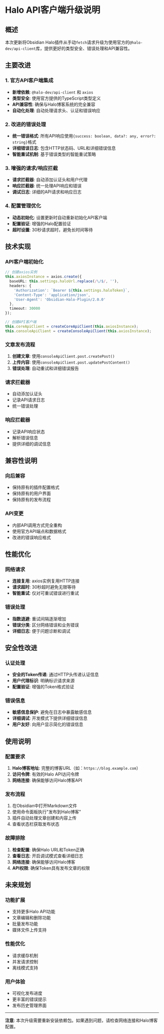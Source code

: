 # Halo API客户端升级说明

## 概述

本次更新将Obsidian Halo插件从手动`fetch`请求升级为使用官方的`@halo-dev/api-client`库，提供更好的类型安全、错误处理和API兼容性。

## 主要改进

### 1. 官方API客户端集成

- **新增依赖**: `@halo-dev/api-client` 和 `axios`
- **类型安全**: 使用官方提供的TypeScript类型定义
- **API兼容性**: 确保与Halo博客系统的完全兼容
- **自动化处理**: 自动处理请求头、认证和错误响应

### 2. 改进的错误处理

- **统一错误格式**: 所有API响应使用`{success: boolean, data?: any, error?: string}`格式
- **详细错误日志**: 包含HTTP状态码、URL和详细错误信息
- **智能重试机制**: 基于错误类型的智能重试策略

### 3. 增强的请求/响应拦截

- **请求拦截器**: 自动添加认证头和用户代理
- **响应拦截器**: 统一处理API响应和错误
- **调试日志**: 详细的API请求和响应日志

### 4. 配置管理优化

- **动态初始化**: 设置更新时自动重新初始化API客户端
- **配置验证**: 增强的Halo配置验证
- **超时设置**: 30秒请求超时，避免长时间等待

## 技术实现

### API客户端初始化

```typescript
// 创建axios实例
this.axiosInstance = axios.create({
  baseURL: this.settings.haloUrl.replace(/\/$/, ''),
  headers: {
    'Authorization': `Bearer ${this.settings.haloToken}`,
    'Content-Type': 'application/json',
    'User-Agent': 'Obsidian-Halo-Plugin/2.0.0'
  },
  timeout: 30000
});

// 创建API客户端
this.coreApiClient = createCoreApiClient(this.axiosInstance);
this.consoleApiClient = createConsoleApiClient(this.axiosInstance);
```

### 文章发布流程

1. **创建文章**: 使用`consoleApiClient.post.createPost()`
2. **上传内容**: 使用`consoleApiClient.post.updatePostContent()`
3. **错误处理**: 自动重试和详细错误报告

### 请求拦截器

- 自动添加认证头
- 记录API请求日志
- 统一错误处理

### 响应拦截器

- 记录API响应状态
- 解析错误信息
- 提供详细的调试信息

## 兼容性说明

### 向后兼容

- 保持原有的插件配置格式
- 保持原有的用户界面
- 保持原有的发布流程

### API变更

- 内部API调用方式完全重构
- 使用官方API端点和数据格式
- 改进的错误响应格式

## 性能优化

### 网络请求

- **连接复用**: axios实例复用HTTP连接
- **请求超时**: 30秒超时避免无限等待
- **智能重试**: 仅对可重试错误进行重试

### 错误处理

- **指数退避**: 重试间隔逐渐增加
- **错误分类**: 区分网络错误和业务错误
- **详细日志**: 便于问题诊断和调试

## 安全性改进

### 认证处理

- **安全的Token传递**: 通过HTTP头传递认证信息
- **用户代理标识**: 明确标识请求来源
- **配置验证**: 增强的Token格式验证

### 错误信息

- **敏感信息保护**: 避免在日志中暴露敏感信息
- **详细调试**: 开发模式下提供详细错误信息
- **用户友好**: 向用户显示简化的错误信息

## 使用说明

### 配置要求

1. **Halo博客地址**: 完整的博客URL（如：`https://blog.example.com`）
2. **访问令牌**: 有效的Halo API访问令牌
3. **网络连接**: 确保能够访问Halo博客API

### 发布流程

1. 在Obsidian中打开Markdown文件
2. 使用命令面板执行"发布到Halo博客"
3. 插件自动处理文章创建和内容上传
4. 查看状态栏获取发布状态

### 故障排除

1. **检查配置**: 确保Halo URL和Token正确
2. **查看日志**: 开启调试模式查看详细日志
3. **网络连接**: 确保能够访问Halo博客
4. **API权限**: 确保Token具有发布文章的权限

## 未来规划

### 功能扩展

- 支持更多Halo API功能
- 文章编辑和删除功能
- 批量发布功能
- 媒体文件上传支持

### 性能优化

- 请求缓存机制
- 并发请求控制
- 离线模式支持

### 用户体验

- 可视化发布进度
- 更丰富的错误提示
- 发布历史管理界面

---

**注意**: 本次升级需要重新安装依赖包。如果遇到问题，请检查网络连接和Halo博客配置。